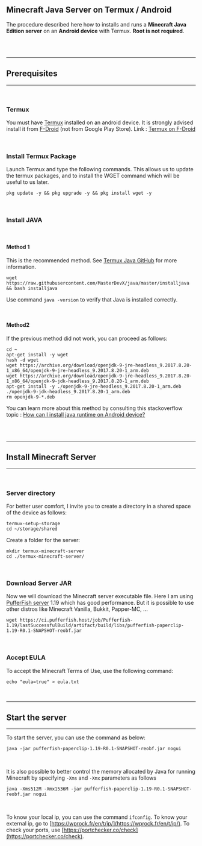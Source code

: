 ## Minecraft Java Server on Termux / Android

The procedure described here how to installs and runs a **Minecraft Java Edition server** on an **Android device** with Termux. **Root is not required**.

<br><br>

---

## Prerequisites

---

<br>

### Termux

You must have [Termux](https://termux.com/) installed on an android device. It is strongly advised install it from [F-Droid](https://f-droid.org/) (not from Google Play Store). Link : [Termux on F-Droid](https://f-droid.org/en/packages/com.termux/)

<br>

### Install Termux Package

Launch Termux and type the following commands. This allows us to update the termux packages, and to install the WGET command which will be useful to us later.

```shell
pkg update -y && pkg upgrade -y && pkg install wget -y
```

<br>

### Install JAVA

<br>

#### Method 1

This is the recommended method. See [Termux Java GitHub](https://github.com/MasterDevX/Termux-Java) for more information.

```shell
wget https://raw.githubusercontent.com/MasterDevX/java/master/installjava && bash installjava
```

Use command `java -version` to verify that Java is installed correctly.

<br>

#### Method2

If the previous method did not work, you can proceed as follows:

```shell
cd ~
apt-get install -y wget
hash -d wget
wget https://archive.org/download/openjdk-9-jre-headless_9.2017.8.20-1_x86_64/openjdk-9-jre-headless_9.2017.8.20-1_arm.deb
wget https://archive.org/download/openjdk-9-jre-headless_9.2017.8.20-1_x86_64/openjdk-9-jdk-headless_9.2017.8.20-1_arm.deb
apt-get install -y ./openjdk-9-jre-headless_9.2017.8.20-1_arm.deb ./openjdk-9-jdk-headless_9.2017.8.20-1_arm.deb
rm openjdk-9-*.deb

```

You can learn more about this method by consulting this stackoverflow topic : [How can I install java runtime on Android device?](https://stackoverflow.com/questions/61720889/how-can-i-install-java-runtime-on-android-device)

<br><br>

---

## Install Minecraft Server

---

<br>

### Server directory

For better user comfort, I invite you to create a directory in a shared space of the device as follows:

```shell
termux-setup-storage
cd ~/storage/shared
```

Create a folder for the server:

```shell
mkdir termux-minecraft-server
cd ./termux-minecraft-server/
```

<br>

### Download Server JAR

Now we will download the Minecraft server executable file. Here I am using [PufferFish server](https://github.com/pufferfish-gg/Pufferfish) 1.19 which has good performance. But it is possible to use other distros like Minecraft Vanilla, Bukkit, Papper-MC, ...

```shell
wget https://ci.pufferfish.host/job/Pufferfish-1.19/lastSuccessfulBuild/artifact/build/libs/pufferfish-paperclip-1.19-R0.1-SNAPSHOT-reobf.jar
```

<br>

### Accept EULA

To accept the Minecraft Terms of Use, use the following command:

```shell
echo "eula=true" > eula.txt
```

<br>

---

## Start the server

---

To start the server, you can use the command as below:

```shell
java -jar pufferfish-paperclip-1.19-R0.1-SNAPSHOT-reobf.jar nogui
```

<br>

It is also possible to better control the memory allocated by Java for running Minecraft by specifying `-Xms` and `-Xmx` parameters as follows

```shell
java -Xms512M -Xmx1536M -jar pufferfish-paperclip-1.19-R0.1-SNAPSHOT-reobf.jar nogui
```

<br>

To know your local ip, you can use the command `ifconfig`. To know your external ip, go to [https://wprock.fr/en/t/ip/](https://wprock.fr/en/t/ip/). To check your ports, use [https://portchecker.co/check](https://portchecker.co/check).
